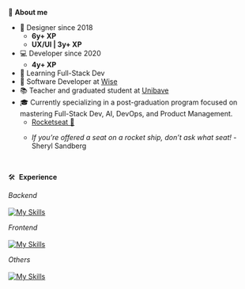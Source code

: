 🚀 __About me__
- 🎨 Designer since 2018
  - __6y+ XP__
  - __UX/UI | 3y+ XP__
- 💻 Developer since 2020
  - __4y+ XP__
- 🌱 Learning Full-Stack Dev
- 💼 Software Developer at <a href="https://www.wises.com.br/" target="_blank">Wise</a>
- 📚 Teacher and graduated student at <a href="https://unibave.net/" target="_blank">Unibave</a>
- 🎓 Currently specializing in a post-graduation program focused on mastering Full-Stack Dev, AI, DevOps, and Product Management.
  - <a href="https://www.rocketseat.com.br/faculdade" target="_blank">Rocketseat 🚀</a>
  - <p><em>If you’re offered a seat on a rocket ship, don’t ask what seat!</em> - Sheryl Sandberg</p>
<br>

🛠 &nbsp;__Experience__
<div>
  
  <em>Backend</em><br><br>
  [![My Skills](https://skillicons.dev/icons?i=docker,redis,postgres,maven,java,spring,rabbitmq,nodejs)](https://skillicons.dev)
  
  <em>Frontend</em><br><br>
  [![My Skills](https://skillicons.dev/icons?i=tailwind,sass,css,html,javascript,typescript,react,vite,figma)](https://skillicons.dev)
  
  <em>Others</em><br><br>
  [![My Skills](https://skillicons.dev/icons?i=aws,cloudflare,githubactions,git,pnpm,linux)](https://skillicons.dev)
  <br><br>
</div>
